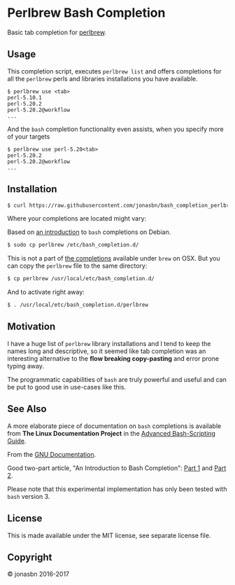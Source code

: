 # Perlbrew Bash Completion

Basic tab completion for [perlbrew](https://perlbrew.pl/).

## Usage

This completion script, executes `perlbrew list` and offers completions for all the `perlbrew` perls and libraries installations you have available.

```
$ perlbrew use <tab>
perl-5.10.1
perl-5.20.2
perl-5.20.2@workflow
...
```

And the `bash` completion functionality even assists, when you specify more of your targets

```
$ perlbrew use perl-5.20<tab>
perl-5.20.2
perl-5.20.2@workflow
...
```

## Installation

```bash
$ curl https://raw.githubusercontent.com/jonasbn/bash_completion_perlbrew/master/perlbrew > perlbrew
```

Where your completions are located might vary:

Based on [an introduction](https://debian-administration.org/article/316/An_introduction_to_bash_completion_part_1) to `bash` completions on Debian.

```bash
$ sudo cp perlbrew /etc/bash_completion.d/
```

This is not a part of [the completions](https://github.com/Homebrew/homebrew-completions) available under `brew` on OSX. But you can copy the `perlbrew` file to the same directory:

```bash
$ cp perlbrew /usr/local/etc/bash_completion.d/
```

And to activate right away:

```bash
$ . /usr/local/etc/bash_completion.d/perlbrew
```

## Motivation

I have a huge list of `perlbrew` library installations and I tend to keep the names long and descriptive, so it seemed like tab completion was an interesting alternative to the __flow breaking copy-pasting__ and error prone typing away.

The programmatic capabilities of `bash` are truly powerful and useful and can be put to good use in use-cases like this.

## See Also

A more elaborate piece of documentation on `bash` completions is available from **The Linux Documentation Project** in the [Advanced Bash-Scripting Guide](http://tldp.org/LDP/abs/html/tabexpansion.html).

From the [GNU Documentation](https://www.gnu.org/software/bash/manual/html_node/Programmable-Completion.html).

Good two-part article, "An Introduction to Bash Completion": [Part 1](https://debian-administration.org/article/316/An_introduction_to_bash_completion_part_1) and [Part 2](https://debian-administration.org/article/317/An_introduction_to_bash_completion_part_2).

Please note that this experimental implementation has only been tested with `bash` version 3.

## License

This is made available under the MIT license, see separate license file.

## Copyright 

:copyright: jonasbn 2016-2017
